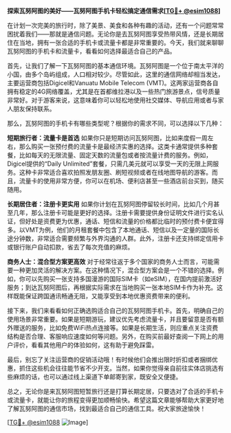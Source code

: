 **探索瓦努阿图的美好——瓦努阿图手机卡轻松搞定通信需求[[TG💪+ @esim1088](https://t.me/s/esim1088)]**

在计划一次完美的旅行时，除了美景、美食和各种有趣的活动，还有一个问题常常困扰着我们——那就是通信问题。无论你是去瓦努阿图享受热带风情，还是长期居住在当地，拥有一张合适的手机卡或流量卡都是非常重要的。今天，我们就来聊聊瓦努阿图的手机卡和流量卡，看看如何选择最适合自己的产品。

首先，让我们了解一下瓦努阿图的基本通信环境。瓦努阿图是一个位于南太平洋的小国，由多个岛屿组成，人口相对较少。尽管如此，这里的通信网络却相当发达，主要运营商包括Digicel和Vanuatu Mobile Telecom (VMT)。这两家运营商各自拥有稳定的4G网络覆盖，尤其是在首都维拉港以及一些热门旅游景点，信号质量非常好。对于游客来说，这意味着你可以轻松地使用社交媒体、导航应用或者与家人朋友保持联系。

那么，瓦努阿图的手机卡有哪些类型呢？根据你的需求不同，可以选择以下几种：

**短期旅行者：流量卡是首选**
如果你只是短期访问瓦努阿图，比如来度假一周左右，那么购买一张预付费的流量卡是最经济实惠的选择。这类卡通常提供多种套餐，比如每天的无限流量、固定天数的流量包或者按流量计费的服务。例如，Digicel提供的“Daily Unlimited”套餐，只需几美元就可以享受一天的无限上网服务。这种卡非常适合喜欢拍照发朋友圈、刷短视频或者在线地图导航的游客。而且，流量卡的使用非常方便，你可以在机场、便利店甚至一些酒店前台买到，随买随用。

**长期居住者：注册卡更实用**
如果你计划在瓦努阿图停留较长时间，比如几个月甚至几年，那么注册卡可能是更好的选择。注册卡需要提供身份证明文件进行实名认证，但好处是资费更为优惠，通话、短信和流量的价格都比临时的预付费卡便宜得多。以VMT为例，他们的月租套餐中包含了本地通话、短信以及一定量的国际长途分钟数，非常适合需要频繁与外界沟通的人群。此外，注册卡还支持绑定信用卡或银行账户自动扣款，省去了每次充值的麻烦。

**商务人士：混合型方案更高效**
对于经常往返于多个国家的商务人士而言，可能需要一种更加灵活的解决方案。在这种情况下，混合型方案会是一个不错的选择。例如，你可以先购买一张支持多国漫游的国际SIM卡（如eSIM），在国内提前激活好服务；到达瓦努阿图后，再根据实际需求在当地购买一张本地SIM卡作为补充。这样既能保证跨国通讯畅通无阻，又能享受到本地优惠资费带来的便利。

接下来，我们来看看如何正确选购适合自己的瓦努阿图手机卡。首先，明确自己的使用场景非常重要。如果是短期游玩，建议优先考虑流量卡，并且要留意是否有额外赠送的服务，比如免费WiFi热点连接等。如果是长期生活，则应重点关注资费结构是否合理、客服响应速度如何等问题。另外，在购买前最好查阅一下网上的用户评价，看看其他用户的体验如何，这有助于避免踩雷。

最后，别忘了关注运营商的促销活动哦！有时候他们会推出限时折扣或者捆绑优惠，抓住这些机会往往能节省不少开支。当然，如果你觉得亲自前往实体店挑选有些麻烦的话，也可以通过线上渠道下单邮寄到家，既安全又便捷。

总之，无论你是来瓦努阿图短暂旅行还是打算长期定居，只要选对了合适的手机卡或流量卡，就能让你的旅程变得更加顺畅愉快。希望这篇文章能够帮助大家更好地了解瓦努阿图的通信市场，找到最适合自己的通信工具。祝大家旅途愉快！

[[TG💪+ @esim1088](https://t.me/s/esim1088) ![Image](https://i.postimg.cc/4NQfJmqS/Snipaste-2025-05-13-00-14-12.png)]